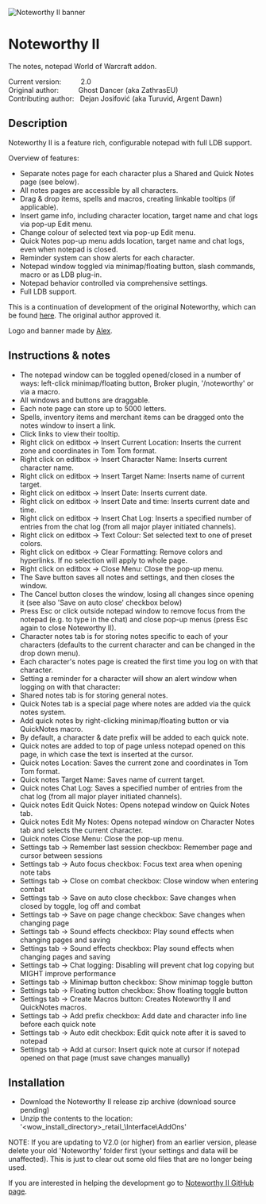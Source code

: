 ![Noteworthy II banner](https://raw.githubusercontent.com/28/NoteworthyII/master/doc/img/Banner.jpg)

# Noteworthy II

The notes, notepad World of Warcraft addon.

Current version:&nbsp;&nbsp;&nbsp;&nbsp;&nbsp;&nbsp;&nbsp;&nbsp;&nbsp;&nbsp;2.0  
Original author:&nbsp;&nbsp;&nbsp;&nbsp;&nbsp;&nbsp;&nbsp;&nbsp;&nbsp;&nbsp;Ghost Dancer (aka ZathrasEU)  
Contributing author:&nbsp;&nbsp;&nbsp;Dejan Josifović (aka Turuvid, Argent Dawn)  

## Description

Noteworthy II is a feature rich, configurable notepad with full LDB support.

Overview of features:

* Separate notes page for each character plus a Shared and Quick Notes page (see below).
* All notes pages are accessible by all characters.
* Drag & drop items, spells and macros, creating linkable tooltips (if applicable).
* Insert game info, including character location, target name and chat logs via pop-up Edit menu.
* Change colour of selected text via pop-up Edit menu.
* Quick Notes pop-up menu adds location, target name and chat logs, even when notepad is closed.
* Reminder system can show alerts for each character.
* Notepad window toggled via minimap/floating button, slash commands, macro or as LDB plug-in.
* Notepad behavior controlled via comprehensive settings.
* Full LDB support.

This is a continuation of development of the original Noteworthy, which can be found [here](https://www.curseforge.com/wow/addons/noteworthy).
The original author approved it.

Logo and banner made by [Alex](mailto:aleksandar.micic028@gmail.com).

## Instructions & notes

* The notepad window can be toggled opened/closed in a number of ways: left-click minimap/floating button, Broker plugin, '/noteworthy' or via a macro.
* All windows and buttons are draggable.
* Each note page can store up to 5000 letters.
* Spells, inventory items and merchant items can be dragged onto the notes window to insert a link.
* Click links to view their tooltip.
* Right click on editbox -> Insert Current Location: Inserts the current zone and coordinates in Tom Tom format.
* Right click on editbox -> Insert Character Name: Inserts current character name.
* Right click on editbox -> Insert Target Name: Inserts name of current target.
* Right click on editbox -> Insert Date: Inserts current date.
* Right click on editbox -> Insert Date and time: Inserts current date and time.
* Right click on editbox -> Insert Chat Log: Inserts a specified number of entries from the chat log (from all major player initiated channels).
* Right click on editbox -> Text Colour: Set selected text to one of preset colors.
* Right click on editbox -> Clear Formatting: Remove colors and hyperlinks. If no selection will apply to whole page.
* Right click on editbox -> Close Menu: Close the pop-up menu.
* The Save button saves all notes and settings, and then closes the window.
* The Cancel button closes the window, losing all changes since opening it (see also 'Save on auto close' checkbox below)
* Press Esc or click outside notepad window to remove focus from the notepad (e.g. to type in the chat) and close pop-up menus (press Esc again to close Noteworthy II).
* Character notes tab is for storing notes specific to each of your characters (defaults to the current character and can be changed in the drop down menu).
* Each character's notes page is created the first time you log on with that character.
* Setting a reminder for a character will show an alert window when logging on with that character:
* Shared notes tab is for storing general notes.
* Quick Notes tab is a special page where notes are added via the quick notes system.
* Add quick notes by right-clicking minimap/floating button or via QuickNotes macro.
* By default, a character & date prefix will be added to each quick note.
* Quick notes are added to top of page unless notepad opened on this page, in which case the text is inserted at the cursor.
* Quick notes Location: Saves the current zone and coordinates in Tom Tom format.
* Quick notes Target Name: Saves name of current target.
* Quick notes Chat Log: Saves a specified number of entries from the chat log (from all major player initiated channels).
* Quick notes Edit Quick Notes: Opens notepad window on Quick Notes tab.
* Quick notes Edit My Notes: Opens notepad window on Character Notes tab and selects the current character.
* Quick notes Close Menu: Close the pop-up menu.
* Settings tab -> Remember last session checkbox: Remember page and cursor between sessions
* Settings tab -> Auto focus checkbox: Focus text area when opening note tabs
* Settings tab -> Close on combat checkbox: Close window when entering combat
* Settings tab -> Save on auto close checkbox: Save changes when closed by toggle, log off and combat
* Settings tab -> Save on page change checkbox: Save changes when changing page
* Settings tab -> Sound effects checkbox: Play sound effects when changing pages and saving
* Settings tab -> Sound effects checkbox: Play sound effects when changing pages and saving
* Settings tab -> Chat logging: Disabling will prevent chat log copying but MIGHT improve performance
* Settings tab -> Minimap button checkbox: Show minimap toggle button
* Settings tab -> Floating button checkbox: Show floating toggle button
* Settings tab -> Create Macros button: Creates Noteworthy II and QuickNotes macros.
* Settings tab -> Add prefix checkbox: Add date and character info line before each quick note
* Settings tab -> Auto edit checkbox: Edit quick note after it is saved to notepad
* Settings tab -> Add at cursor: Insert quick note at cursor if notepad opened on that page (must save changes manually)

## Installation

* Download the Noteworthy II release zip archive (download source pending)
* Unzip the contents to the location: '<wow_install_directory>\_retail_\Interface\AddOns\'

NOTE: If you are updating to V2.0 (or higher) from an earlier version, please delete your old 'Noteworthy' folder first (your settings and data will be unaffected).
This is just to clear out some old files that are no longer being used.

If you are interested in helping the development go to [Noteworthy II GitHub page](https://github.com/28/NoteworthyII).
